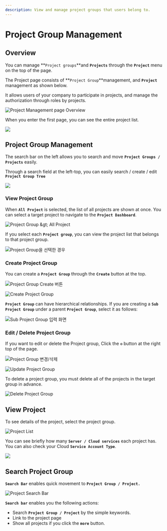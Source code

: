 ```yaml
---
description: View and manage project groups that users belong to.
---
```


# Project Group Management

## Overview

You can manage **`Project groups`**and **`Projects`** through the **`Project`** menu on the top of the page.

The Project page consists of **`Project Group`**management, and **`Project`** management as shown below.

It allows users of your company to participate in projects, and manage the authorization through roles by projects.

![Project Management page Overview](../.gitbook/assets/2020-08-05-10.32.59-2.png)



When you enter the first page, you can see the entire project list.

![](../.gitbook/assets/2020-07-31-3.23.16.png)

## Project Group Management

The search bar on the left allows you to search and move **`Project Groups / Projects`** easily.

Through a search field at the left-top, you can easily search / create / edit **`Project Group Tree`**

![](../.gitbook/assets/2020-07-31-4.04.20.png)

### View Project Group

When **`All Project`** is selected, the list of all projects are shown at once. You can select a target project to navigate to the **`Project Dashboard`**.



![Project Group &amp;gt; All Project](../.gitbook/assets/2020-08-05-10.55.13.png)



If you select each **`Project group`**, you can view the project list that belongs to that project group.

![Project Group&#xC744; &#xC120;&#xD0DD;&#xD55C; &#xACBD;&#xC6B0;](../.gitbook/assets/2020-08-05-10.58.14.png)

### Create Project Group

You can create a **`Project Group`** through the **`Create`** button at the top.

![Project Group Create &#xBC84;&#xD2BC;](../.gitbook/assets/2020-08-05-11.00.02.png)

![Create Project Group](../.gitbook/assets/2020-08-05-11.00.49.png)



**`Project Group`** can have hierarchical relationships. If you are creating a **`Sub Project Group`** under a parent **`Project Group`**, select it as follows: 

![Sub Project Group &#xC785;&#xB825; &#xD654;&#xBA74;](../.gitbook/assets/2020-08-05-11.12.35.png)

### 

### Edit / Delete Project Group

If you want to edit or delete the Project group, Click the  **`⚙`** button at the right top of the page.

![Project Group &#xBCC0;&#xACBD;/&#xC0AD;&#xC81C;](../.gitbook/assets/2020-08-05-11.17.01.png)

![Update Project Group](../.gitbook/assets/2020-08-05-11.17.53.png)



To delete a project group, you must delete all of the projects in the target group in advance.

![Delete Project Group](../.gitbook/assets/2020-08-05-11.18.21.png)



## View Project 

To see details of the project, select the project group.

![Project List](../.gitbook/assets/2020-08-05-11.25.03.png)



You can see briefly how many **`Server / Cloud services`** each project has. You can also check your Cloud **`Service Account Type`**. 

![](../.gitbook/assets/2020-08-05-11.27.30.png)



## Search Project Group 

**`Search Bar`** enables quick movement to **`Project Group / Project.`**

![Project Search Bar](../.gitbook/assets/2020-08-05-11.29.35.png)

**`Search bar`** enables you the following actions:  

* Search **`Project Group / Project`** by the simple keywords.
* Link to the project page 
* Show all projects if you click the **`more`** button.








